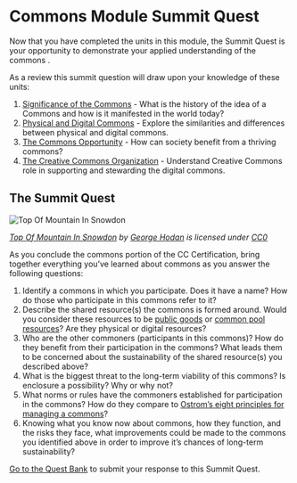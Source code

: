 # Commons Module Summit Quest

Now that you have completed the units in this module, the Summit Quest is your opportunity to demonstrate your applied understanding of the commons .

As a review this summit question will draw upon your knowledge of these units:


1. [Significance of the Commons](significance.md) - What is the history of the idea of a Commons and how is it manifested in the world today?
2. [Physical and Digital Commons](physical-digital.md) - Explore the similarities and differences between physical and digital commons.
3. [The Commons Opportunity](opportunity.md) - How can society benefit from a thriving commons?
4. [The Creative Commons Organization](creative-commons.md) - Understand Creative Commons role in supporting and stewarding the digital commons.

## The Summit Quest

![Top Of Mountain In Snowdon](https://github.com/creativecommons/cc-cert-map/blob/master/images/commons/top-of-mountain.jpg "Top Of Mountain In Snowdon")

*[Top Of Mountain In Snowdon](http://www.publicdomainpictures.net/view-image.php?image=187253) by [George Hodan](http://www.publicdomainpictures.net/browse-author.php?a=8245) is licensed under [CC0](http://creativecommons.org/publicdomain/zero/1.0/)*

As you conclude the commons portion of the CC Certification, bring together everything you’ve learned about commons as you answer the following questions:

1. Identify a commons in which you participate. Does it have a name? How do those who participate in this commons refer to it?
2. Describe the shared resource(s) the commons is formed around. Would you consider these resources to be [public goods](https://en.wikipedia.org/wiki/Public_good) or [common pool resources](https://en.wikipedia.org/wiki/Common-pool_resource)? Are they physical or digital resources?
3. Who are the other commoners (participants in this commons)? How do they benefit from their participation in the commons? What leads them to be concerned about the sustainability of the shared resource(s) you described above?
4. What is the biggest threat to the long-term viability of this commons? Is enclosure a possibility? Why or why not?
5. What norms or rules have the commoners established for participation in the commons? How do they compare to [Ostrom’s eight principles for managing a commons](http://www.onthecommons.org/magazine/elinor-ostroms-8-principles-managing-commmons)?
6. Knowing what you know now about commons, how they function, and the risks they face, what improvements could be made to the commons you identified above in order to improve it’s chances of long-term sustainability?

[Go to the Quest Bank](https://quests.creativecommons.org/assignments/commons-module-summit-quest) to submit your response to this Summit Quest.

